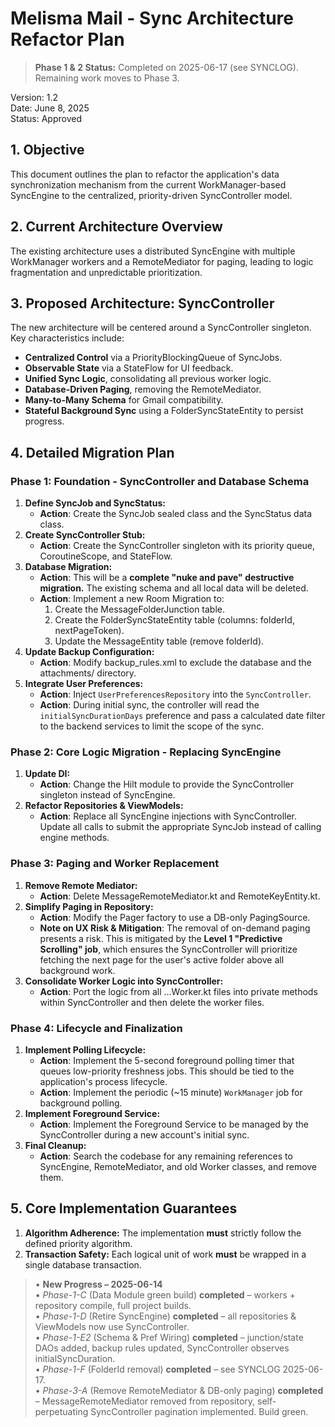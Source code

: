 # **Melisma Mail - Sync Architecture Refactor Plan**

> **Phase 1 & 2 Status:** Completed on 2025-06-17 (see SYNCLOG). Remaining work moves to Phase 3.

Version: 1.2  
Date: June 8, 2025  
Status: Approved

## **1\. Objective**

This document outlines the plan to refactor the application's data synchronization mechanism from the current WorkManager-based SyncEngine to the centralized, priority-driven SyncController model.

## **2\. Current Architecture Overview**

The existing architecture uses a distributed SyncEngine with multiple WorkManager workers and a RemoteMediator for paging, leading to logic fragmentation and unpredictable prioritization.

## **3\. Proposed Architecture: SyncController**

The new architecture will be centered around a SyncController singleton. Key characteristics include:

* **Centralized Control** via a PriorityBlockingQueue of SyncJobs.  
* **Observable State** via a StateFlow for UI feedback.  
* **Unified Sync Logic**, consolidating all previous worker logic.  
* **Database-Driven Paging**, removing the RemoteMediator.  
* **Many-to-Many Schema** for Gmail compatibility.  
* **Stateful Background Sync** using a FolderSyncStateEntity to persist progress.

## **4\. Detailed Migration Plan**

### **Phase 1: Foundation \- SyncController and Database Schema**

1. **Define SyncJob and SyncStatus:**  
   * **Action**: Create the SyncJob sealed class and the SyncStatus data class.  
2. **Create SyncController Stub:**  
   * **Action**: Create the SyncController singleton with its priority queue, CoroutineScope, and StateFlow.  
3. **Database Migration:**  
   * **Action**: This will be a **complete "nuke and pave" destructive migration.** The existing schema and all local data will be deleted.  
   * **Action**: Implement a new Room Migration to:  
     1. Create the MessageFolderJunction table.  
     2. Create the FolderSyncStateEntity table (columns: folderId, nextPageToken).  
     3. Update the MessageEntity table (remove folderId).  
4. **Update Backup Configuration:**  
   * **Action**: Modify backup\_rules.xml to exclude the database and the attachments/ directory.
5. **Integrate User Preferences:**
   * **Action**: Inject `UserPreferencesRepository` into the `SyncController`.
   * **Action**: During initial sync, the controller will read the `initialSyncDurationDays` preference and pass a calculated date filter to the backend services to limit the scope of the sync.

### **Phase 2: Core Logic Migration \- Replacing SyncEngine**

1. **Update DI:**  
   * **Action**: Change the Hilt module to provide the SyncController singleton instead of SyncEngine.  
2. **Refactor Repositories & ViewModels:**  
   * **Action**: Replace all SyncEngine injections with SyncController. Update all calls to submit the appropriate SyncJob instead of calling engine methods.

### **Phase 3: Paging and Worker Replacement**

1. **Remove Remote Mediator:**  
   * **Action**: Delete MessageRemoteMediator.kt and RemoteKeyEntity.kt.  
2. **Simplify Paging in Repository:**  
   * **Action**: Modify the Pager factory to use a DB-only PagingSource.  
   * **Note on UX Risk & Mitigation**: The removal of on-demand paging presents a risk. This is mitigated by the **Level 1 "Predictive Scrolling" job**, which ensures the SyncController will prioritize fetching the next page for the user's active folder above all background work.  
3. **Consolidate Worker Logic into SyncController:**
   * **Action**: Port the logic from all ...Worker.kt files into private methods within SyncController and then delete the worker files.

### **Phase 4: Lifecycle and Finalization**

1. **Implement Polling Lifecycle:**  
   * **Action**: Implement the 5-second foreground polling timer that queues low-priority freshness jobs. This should be tied to the application's process lifecycle.
   * **Action**: Implement the periodic (~15 minute) `WorkManager` job for background polling.
2. **Implement Foreground Service:**  
   * **Action**: Implement the Foreground Service to be managed by the SyncController during a new account's initial sync.
3. **Final Cleanup:**  
   * **Action**: Search the codebase for any remaining references to SyncEngine, RemoteMediator, and old Worker classes, and remove them.

## **5\. Core Implementation Guarantees**

1. **Algorithm Adherence:** The implementation **must** strictly follow the defined priority algorithm.  
2. **Transaction Safety:** Each logical unit of work **must** be wrapped in a single database transaction.

> • **New Progress – 2025-06-14**  
>   • *Phase-1-C* (Data Module green build) **completed** – workers + repository compile, full project builds.  
>   • *Phase-1-D* (Retire SyncEngine) **completed** – all repositories & ViewModels now use SyncController.  
>   • *Phase-1-E2* (Schema & Pref Wiring) **completed** – junction/state DAOs added, backup rules updated, SyncController observes initialSyncDuration.  
>   • *Phase-1-F* (FolderId removal) **completed** – see SYNCLOG 2025-06-17.  
>   • *Phase-3-A* (Remove RemoteMediator & DB-only paging) **completed** – MessageRemoteMediator removed from repository, self-perpetuating SyncController pagination implemented. Build green.